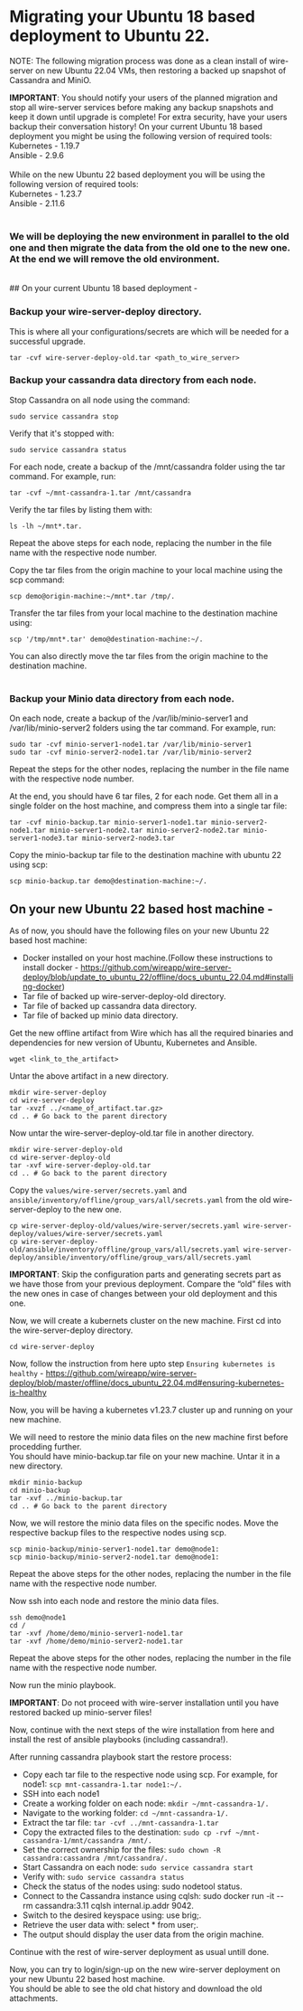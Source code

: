 # Migrating your Ubuntu 18 based deployment to Ubuntu 22.

NOTE: The following migration process was done as a clean install of wire-server on new Ubuntu 22.04 VMs, then restoring a backed up snapshot of Cassandra and MiniO.

**IMPORTANT**: You should notify your users of the planned migration and stop all wire-server services before making any backup snapshots and keep it down until upgrade is complete! For extra security, have your users backup their conversation history!
On your current Ubuntu 18 based deployment you might be using the following version of required tools:
<br>Kubernetes - 1.19.7<br>
Ansible - 2.9.6
<br><br>
While on the new Ubuntu 22 based deployment you will be using the following version of required tools:
<br>Kubernetes - 1.23.7<br>
Ansible - 2.11.6
<br><br>

### We will be deploying the new environment in parallel to the old one and then migrate the data from the old one to the new one. At the end we will remove the old environment.

<br>
## On your current Ubuntu 18 based deployment -

### Backup your wire-server-deploy directory.

This is where all your configurations/secrets are which will be needed for a successful upgrade.

```
tar -cvf wire-server-deploy-old.tar <path_to_wire_server>
```

### Backup your cassandra data directory from each node.

Stop Cassandra on all node using the command:

```
sudo service cassandra stop
```

Verify that it's stopped with:

```
sudo service cassandra status
```

For each node, create a backup of the /mnt/cassandra folder using the tar command.
For example, run:

```
tar -cvf ~/mnt-cassandra-1.tar /mnt/cassandra
```

Verify the tar files by listing them with:

```
ls -lh ~/mnt*.tar.
```

Repeat the above steps for each node, replacing the number in the file name with the respective node number.

Copy the tar files from the origin machine to your local machine using the scp command:

```
scp demo@origin-machine:~/mnt*.tar /tmp/.
```

Transfer the tar files from your local machine to the destination machine using:

```
scp '/tmp/mnt*.tar' demo@destination-machine:~/.
```

You can also directly move the tar files from the origin machine to the destination machine.<br><br>

### Backup your Minio data directory from each node.

On each node, create a backup of the /var/lib/minio-server1 and /var/lib/minio-server2 folders using the tar command. For example, run:

```
sudo tar -cvf minio-server1-node1.tar /var/lib/minio-server1
sudo tar -cvf minio-server2-node1.tar /var/lib/minio-server2
```

Repeat the steps for the other nodes, replacing the number in the file name with the respective node number.

At the end, you should have 6 tar files, 2 for each node.
Get them all in a single folder on the host machine, and compress them into a single tar file:

```
tar -cvf minio-backup.tar minio-server1-node1.tar minio-server2-node1.tar minio-server1-node2.tar minio-server2-node2.tar minio-server1-node3.tar minio-server2-node3.tar
```

Copy the minio-backup tar file to the destination machine with ubuntu 22 using scp:

```
scp minio-backup.tar demo@destination-machine:~/.
```

## On your new Ubuntu 22 based host machine -

As of now, you should have the following files on your new Ubuntu 22 based host machine:

- Docker installed on your host machine.(Follow these instructions to install docker - https://github.com/wireapp/wire-server-deploy/blob/update_to_ubuntu_22/offline/docs_ubuntu_22.04.md#installing-docker)
- Tar file of backed up wire-server-deploy-old directory.
- Tar file of backed up cassandra data directory.
- Tar file of backed up minio data directory.

Get the new offline artifact from Wire which has all the required binaries and dependencies for new version of Ubuntu, Kubernetes and Ansible.

```
wget <link_to_the_artifact>
```

Untar the above artifact in a new directory.

```
mkdir wire-server-deploy
cd wire-server-deploy
tar -xvzf ../<name_of_artifact.tar.gz>
cd .. # Go back to the parent directory
```

Now untar the wire-server-deploy-old.tar file in another directory.

```
mkdir wire-server-deploy-old
cd wire-server-deploy-old
tar -xvf wire-server-deploy-old.tar
cd .. # Go back to the parent directory
```

Copy the `values/wire-server/secrets.yaml` and `ansible/inventory/offline/group_vars/all/secrets.yaml` from the old wire-server-deploy to the new one.

```
cp wire-server-deploy-old/values/wire-server/secrets.yaml wire-server-deploy/values/wire-server/secrets.yaml
cp wire-server-deploy-old/ansible/inventory/offline/group_vars/all/secrets.yaml wire-server-deploy/ansible/inventory/offline/group_vars/all/secrets.yaml
```

**IMPORTANT**: Skip the configuration parts and generating secrets part as we have those from your previous deployment. Compare the “old” files with the new ones in case of changes between your old deployment and this one.

Now, we will create a kubernets cluster on the new machine.
First cd into the wire-server-deploy directory.

```
cd wire-server-deploy
```

Now, follow the instruction from here upto step `Ensuring kubernetes is healthy` - https://github.com/wireapp/wire-server-deploy/blob/master/offline/docs_ubuntu_22.04.md#ensuring-kubernetes-is-healthy

Now, you will be having a kubernetes v1.23.7 cluster up and running on your new machine.

We will need to restore the minio data files on the new machine first before procedding further.<br>
You should have minio-backup.tar file on your new machine. Untar it in a new directory.

```
mkdir minio-backup
cd minio-backup
tar -xvf ../minio-backup.tar
cd .. # Go back to the parent directory
```

Now, we will restore the minio data files on the specific nodes.
Move the respective backup files to the respective nodes using scp.

```
scp minio-backup/minio-server1-node1.tar demo@node1:
scp minio-backup/minio-server2-node1.tar demo@node1:
```

Repeat the above steps for the other nodes, replacing the number in the file name with the respective node number.

Now ssh into each node and restore the minio data files.

```
ssh demo@node1
cd /
tar -xvf /home/demo/minio-server1-node1.tar
tar -xvf /home/demo/minio-server2-node1.tar
```

Repeat the above steps for the other nodes, replacing the number in the file name with the respective node number.

Now run the minio playbook.

**IMPORTANT**: Do not proceed with wire-server installation until you have restored backed up minio-server files!

Now, continue with the next steps of the wire installation from here and install the rest of ansible playbooks (including cassandra!).

After running cassandra playbook start the restore process:

- Copy each tar file to the respective node using scp. For example, for node1:
  `scp mnt-cassandra-1.tar node1:~/. `
- SSH into each node1
- Create a working folder on each node: `mkdir ~/mnt-cassandra-1/.`
- Navigate to the working folder: `cd ~/mnt-cassandra-1/.`
- Extract the tar file: `tar -cvf ../mnt-cassandra-1.tar`
- Copy the extracted files to the destination: `sudo cp -rvf ~/mnt-cassandra-1/mnt/cassandra /mnt/.`
- Set the correct ownership for the files: `sudo chown -R cassandra:cassandra /mnt/cassandra/.`
- Start Cassandra on each node: `sudo service cassandra start`
- Verify with: `sudo service cassandra status`
- Check the status of the nodes using: sudo nodetool status.
- Connect to the Cassandra instance using cqlsh: sudo docker run -it --rm cassandra:3.11 cqlsh internal.ip.addr 9042.
- Switch to the desired keyspace using: use brig;.
- Retrieve the user data with: select \* from user;.
- The output should display the user data from the origin machine.

Continue with the rest of wire-server deployment as usual untill done.

Now, you can try to login/sign-up on the new wire-server deployment on your new Ubuntu 22 based host machine.<br>
You should be able to see the old chat history and download the old attachments.
